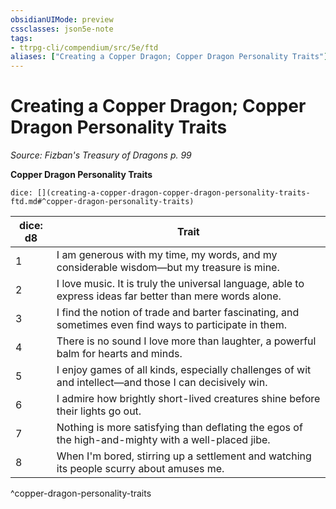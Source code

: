 ```yaml
---
obsidianUIMode: preview
cssclasses: json5e-note
tags:
- ttrpg-cli/compendium/src/5e/ftd
aliases: ["Creating a Copper Dragon; Copper Dragon Personality Traits"]
---
```

# Creating a Copper Dragon; Copper Dragon Personality Traits
*Source: Fizban's Treasury of Dragons p. 99* 

**Copper Dragon Personality Traits**

`dice: [](creating-a-copper-dragon-copper-dragon-personality-traits-ftd.md#^copper-dragon-personality-traits)`

| dice: d8 | Trait |
|----------|-------|
| 1 | I am generous with my time, my words, and my considerable wisdom—but my treasure is mine. |
| 2 | I love music. It is truly the universal language, able to express ideas far better than mere words alone. |
| 3 | I find the notion of trade and barter fascinating, and sometimes even find ways to participate in them. |
| 4 | There is no sound I love more than laughter, a powerful balm for hearts and minds. |
| 5 | I enjoy games of all kinds, especially challenges of wit and intellect—and those I can decisively win. |
| 6 | I admire how brightly short-lived creatures shine before their lights go out. |
| 7 | Nothing is more satisfying than deflating the egos of the high-and-mighty with a well-placed jibe. |
| 8 | When I'm bored, stirring up a settlement and watching its people scurry about amuses me. |
^copper-dragon-personality-traits